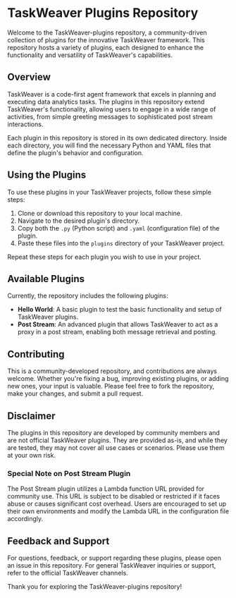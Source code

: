 # TaskWeaver Plugins Repository

Welcome to the TaskWeaver-plugins repository, a community-driven collection of plugins for the innovative TaskWeaver framework. This repository hosts a variety of plugins, each designed to enhance the functionality and versatility of TaskWeaver's capabilities.

## Overview

TaskWeaver is a code-first agent framework that excels in planning and executing data analytics tasks. The plugins in this repository extend TaskWeaver's functionality, allowing users to engage in a wide range of activities, from simple greeting messages to sophisticated post stream interactions.

Each plugin in this repository is stored in its own dedicated directory. Inside each directory, you will find the necessary Python and YAML files that define the plugin's behavior and configuration.

## Using the Plugins

To use these plugins in your TaskWeaver projects, follow these simple steps:

1. Clone or download this repository to your local machine.
2. Navigate to the desired plugin's directory.
3. Copy both the `.py` (Python script) and `.yaml` (configuration file) of the plugin.
4. Paste these files into the `plugins` directory of your TaskWeaver project.

Repeat these steps for each plugin you wish to use in your project.

## Available Plugins

Currently, the repository includes the following plugins:

- **Hello World**: A basic plugin to test the basic functionality and setup of TaskWeaver plugins.
- **Post Stream**: An advanced plugin that allows TaskWeaver to act as a proxy in a post stream, enabling both message retrieval and posting.

## Contributing

This is a community-developed repository, and contributions are always welcome. Whether you're fixing a bug, improving existing plugins, or adding new ones, your input is valuable. Please feel free to fork the repository, make your changes, and submit a pull request.

## Disclaimer

The plugins in this repository are developed by community members and are not official TaskWeaver plugins. They are provided as-is, and while they are tested, they may not cover all use cases or scenarios. Please use them at your own risk. 

### Special Note on Post Stream Plugin

The Post Stream plugin utilizes a Lambda function URL provided for community use. This URL is subject to be disabled or restricted if it faces abuse or causes significant cost overhead. Users are encouraged to set up their own environments and modify the Lambda URL in the configuration file accordingly.

## Feedback and Support

For questions, feedback, or support regarding these plugins, please open an issue in this repository. For general TaskWeaver inquiries or support, refer to the official TaskWeaver channels.

Thank you for exploring the TaskWeaver-plugins repository!

